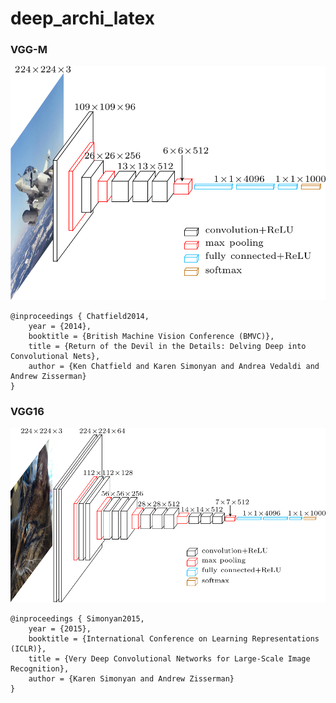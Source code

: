 # deep_archi_latex

### VGG-M
![vgg-m](vgg-m/vgg-m.png "VGG-M")


```
@inproceedings { Chatfield2014,
	year = {2014},
	booktitle = {British Machine Vision Conference (BMVC)},
	title = {Return of the Devil in the Details: Delving Deep into Convolutional Nets},
	author = {Ken Chatfield and Karen Simonyan and Andrea Vedaldi and Andrew Zisserman}
}
```

### VGG16
![vgg16](vgg16/vgg16.png "VGG16")

```
@inproceedings { Simonyan2015,
	year = {2015},
	booktitle = {International Conference on Learning Representations (ICLR)},
	title = {Very Deep Convolutional Networks for Large-Scale Image Recognition},
	author = {Karen Simonyan and Andrew Zisserman}
}
```

